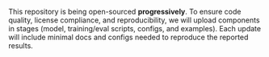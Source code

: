This repository is being open-sourced **progressively**. To ensure code quality, license compliance, and reproducibility,
we will upload components in stages (model, training/eval scripts, configs, and examples). Each update will include
minimal docs and configs needed to reproduce the reported results.
